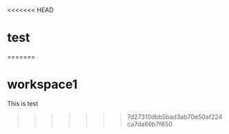 <<<<<<< HEAD
# test
=======
# workspace1

This is test
>>>>>>> 7d27310dbb5bad3ab70e50af224ca7da66b7f650
